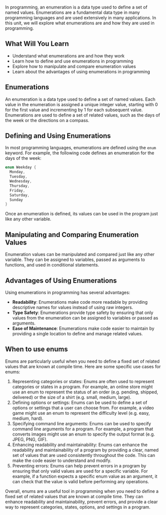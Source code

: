 In programming, an enumeration is a data type used to define a set of named values. Enumerations are a fundamental data type in many programming languages and are used extensively in many applications. In this unit, we will explore what enumerations are and how they are used in programming.

## What Will You Learn

- Understand what enumerations are and how they work
- Learn how to define and use enumerations in programming
- Explore how to manipulate and compare enumeration values
- Learn about the advantages of using enumerations in programming

## Enumerations

An enumeration is a data type used to define a set of named values. Each value in the enumeration is assigned a unique integer value, starting with 0 for the first value and incrementing by 1 for each subsequent value. Enumerations are used to define a set of related values, such as the days of the week or the directions on a compass.

## Defining and Using Enumerations

In most programming languages, enumerations are defined using the `enum` keyword. For example, the following code defines an enumeration for the days of the week:

```rust
enum Weekday {
  Monday,
  Tuesday,
  Wednesday,
  Thursday,
  Friday,
  Saturday,
  Sunday
}
```

Once an enumeration is defined, its values can be used in the program just like any other variable.

## Manipulating and Comparing Enumeration Values

Enumeration values can be manipulated and compared just like any other variable. They can be assigned to variables, passed as arguments to functions, and used in conditional statements.

## Advantages of Using Enumerations

Using enumerations in programming has several advantages:

- **Readability**: Enumerations make code more readable by providing descriptive names for values instead of using raw integers.
- **Type Safety**: Enumerations provide type safety by ensuring that only values from the enumeration can be assigned to variables or passed as arguments.
- **Ease of Maintenance**: Enumerations make code easier to maintain by providing a single location to define and manage related values.

## When to use enums

Enums are particularly useful when you need to define a fixed set of related values that are known at compile time. Here are some specific use cases for enums:

1. Representing categories or states: Enums are often used to represent categories or states in a program. For example, an online store might use an enum to represent the status of an order (e.g. pending, shipped, delivered) or the size of a shirt (e.g. small, medium, large).
2. Defining options or settings: Enums can be used to define a set of options or settings that a user can choose from. For example, a video game might use an enum to represent the difficulty level (e.g. easy, medium, hard).
3. Specifying command line arguments: Enums can be used to specify command line arguments for a program. For example, a program that converts images might use an enum to specify the output format (e.g. JPEG, PNG, GIF).
4. Enhancing readability and maintainability: Enums can enhance the readability and maintainability of a program by providing a clear, named set of values that are used consistently throughout the code. This can make the code easier to understand and modify.
5. Preventing errors: Enums can help prevent errors in a program by ensuring that only valid values are used for a specific variable. For example, if a function expects a specific enum value as an argument, it can check that the value is valid before performing any operations.

Overall, enums are a useful tool in programming when you need to define a fixed set of related values that are known at compile time. They can enhance readability and maintainability, prevent errors, and provide a clear way to represent categories, states, options, and settings in a program.